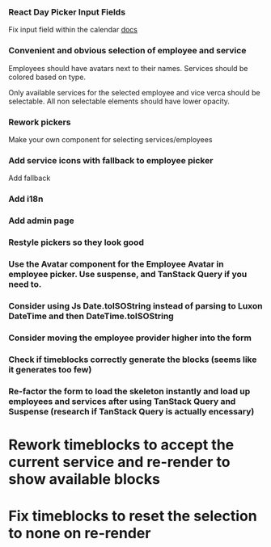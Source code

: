 ### React Day Picker Input Fields

Fix input field within the calendar
[docs](https://daypicker.dev/guides/input-fields)

### Convenient and obvious selection of employee and service

Employees should have avatars next to their names. Services should be colored based on type.

Only available services for the selected employee and vice verca should be selectable. All non selectable elements should have lower opacity.

### Rework pickers

Make your own component for selecting services/employees

### Add service icons with fallback to employee picker

Add fallback

### Add i18n

### Add admin page

### Restyle pickers so they look good

### Use the Avatar component for the Employee Avatar in employee picker. Use suspense, and TanStack Query if you need to.

### Consider using Js Date.toISOString instead of parsing to Luxon DateTime and then DateTime.toISOString

### Consider moving the employee provider higher into the form

### Check if timeblocks correctly generate the blocks (seems like it generates too few)

### Re-factor the form to load the skeleton instantly and load up employees and services after using TanStack Query and Suspense (research if TanStack Query is actually encessary)

# Rework timeblocks to accept the current service and re-render to show available blocks

# Fix timeblocks to reset the selection to none on re-render
